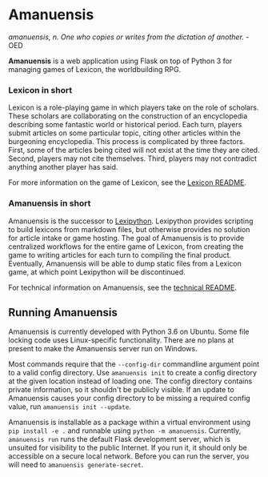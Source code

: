# Amanuensis

_amanuensis, n. One who copies or writes from the dictation of another._ -OED

**Amanuensis** is a web application using Flask on top of Python 3 for managing games of Lexicon, the worldbuilding RPG.

### Lexicon in short

Lexicon is a role-playing game in which players take on the role of scholars. These scholars are collaborating on the construction of an encyclopedia describing some fantastic world or historical period. Each turn, players submit articles on some particular topic, citing other articles within the burgeoning encyclopedia. This process is complicated by three factors. First, some of the articles being cited will not exist at the time they are cited. Second, players may not cite themselves. Third, players may not contradict anything another player has said.

For more information on the game of Lexicon, see the [Lexicon README](README.LEXICON.md).

### Amanuensis in short

Amanuensis is the successor to [Lexipython](https://github.com/Jaculabilis/Lexipython). Lexipython provides scripting to build lexicons from markdown files, but otherwise provides no solution for article intake or game hosting. The goal of Amanuensis is to provide centralized workflows for the entire game of Lexicon, from creating the game to writing articles for each turn to compiling the final product. Eventually, Amanuensis will be able to dump static files from a Lexicon game, at which point Lexipython will be discontinued.

For technical information on Amanuensis, see the [technical README](README.AMANUENSIS.md).

## Running Amanuensis

Amanuensis is currently developed with Python 3.6 on Ubuntu. Some file locking code uses Linux-specific functionality. There are no plans at present to make the Amanuensis server run on Windows.

Most commands require that the `--config-dir` commandline argument point to a valid config directory. Use `amanuensis init` to create a config directory at the given location instead of loading one. The config directory contains private information, so it shouldn't be publicly visible. If an update to Amanuensis causes your config directory to be missing a required config value, run `amanuensis init --update`.

Amanuensis is installable as a package within a virtual environment using `pip install -e .` and runnable using `python -m amanuensis`. Currently, `amanuensis run` runs the default Flask development server, which is unsuited for visibility to the public Internet. If you run it, it should only be accessible on a secure local network. Before you can run the server, you will need to `amanuensis generate-secret`.